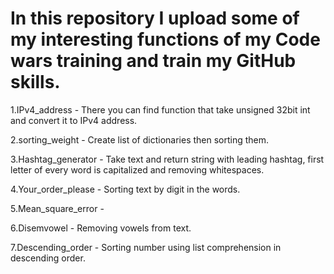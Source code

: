 # In this repository I upload some of my interesting functions of my Code wars training and train my GitHub skills.

1.IPv4_address - There you can find function that take unsigned 32bit int and convert it to IPv4 address.

2.sorting_weight - Create list of dictionaries then sorting them.

3.Hashtag_generator - Take text and return string with leading hashtag,
first letter of every word is capitalized and removing whitespaces.

4.Your_order_please - Sorting text by digit in the words.

5.Mean_square_error -

6.Disemvowel - Removing vowels from text.

7.Descending_order - Sorting number using list comprehension in descending order.

